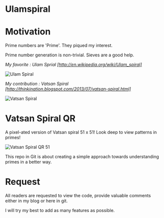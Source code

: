Ulamspiral
==========

**Motivation** 
==============

Prime numbers are 'Prime'. They piqued my interest.

Prime number generation is non-trivial. Sieves are a good help.

*My favorite : Ulam Sprial [http://en.wikipedia.org/wiki/Ulam_spiral]*

![Ulam Spiral](https://raw.github.com/nrshrivatsan/ulamspiral/master/js/Ulam-Spiral-21.jpg "Ulam Spiral")

*My contribution : Vatsan Spiral [http://thinkination.blogspot.com/2013/07/vatsan-spiral.html]*

![Vatsan Spiral](https://raw.github.com/nrshrivatsan/ulamspiral/master/js/Vatsan-spiral-21.jpg "Vatsan Spiral")

**Vatsan Spiral QR**
===================
A pixel-ated version of Vatsan spiral 51 x 51! Look deep to view patterns in primes!

![Vatsan Spiral QR 51 ](https://raw.github.com/nrshrivatsan/ulamspiral/master/master/js/Images/V51-QR.png "Vatsan Spiral QR 51")



This repo in Git is about creating a simple approach towards understanding primes in a better way.


**Request**
===========

All readers are requested to view the code, provide valuable comments either in my blog or here in git.

I will try my best to add as many features as possible.

